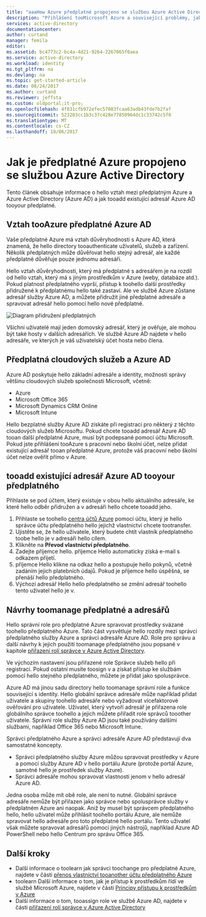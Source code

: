 ```yaml
---
title: "aaaHow Azure předplatné propojeno se službou Azure Active Directory | Microsoft Docs"
description: "Přihlášení tooMicrosoft Azure a související problémy, jako je například hello vztah mezi předplatným Azure a Azure Active Directory."
services: active-directory
documentationcenter: 
author: curtand
manager: femila
editor: 
ms.assetid: bc4773c2-bc4a-4d21-9264-2267065f0aea
ms.service: active-directory
ms.workload: identity
ms.tgt_pltfrm: na
ms.devlang: na
ms.topic: get-started-article
ms.date: 08/24/2017
ms.author: curtand
ms.reviewer: jeffsta
ms.custom: oldportal;it-pro;
ms.openlocfilehash: 4f831cfb972efec57083fcaa63adb43fde7b2faf
ms.sourcegitcommit: 523283cc1b3c37c428e77850964dc1c33742c5f0
ms.translationtype: MT
ms.contentlocale: cs-CZ
ms.lasthandoff: 10/06/2017
---
```

# <a name="how-azure-subscriptions-are-associated-with-azure-active-directory"></a>Jak je předplatné Azure propojeno se službou Azure Active Directory
Tento článek obsahuje informace o hello vztah mezi předplatným Azure a Azure Active Directory (Azure AD) a jak tooadd existující adresář Azure AD tooyour předplatné.

## <a name="your-azure-subscriptions-relationship-tooazure-ad"></a>Vztah tooAzure předplatné Azure AD
Vaše předplatné Azure má vztah důvěryhodnosti s Azure AD, která znamená, že hello directory tooauthenticate uživatelů, služeb a zařízení. Několik předplatných může důvěřovat hello stejný adresář, ale každé předplatné důvěřuje pouze jednomu adresáři. 

Hello vztah důvěryhodnosti, který má předplatné s adresářem je na rozdíl od hello vztah, který má s jiným prostředkům v Azure (weby, databáze atd.). Pokud platnost předplatného vyprší, přístup k toohello další prostředky přidružené k předplatnému hello také zastaví. Ale ve službě Azure zůstane adresář služby Azure AD, a můžete přidružit jiné předplatné adresáře a spravovat adresář hello pomocí hello nové předplatné.

![Diagram přidružení předplatných](./media/active-directory-how-subscriptions-associated-directory/WAAD_OrgAccountSubscription.png)

Všichni uživatelé mají jeden domovský adresář, který je ověřuje, ale mohou být také hosty v dalších adresářích. Ve službě Azure AD najdete v hello adresáře, ve kterých je váš uživatelský účet hosta nebo člena.

## <a name="azure-ad-and-cloud-service-subscriptions"></a>Předplatná cloudových služeb a Azure AD
Azure AD poskytuje hello základní adresáře a identity, možnosti správy většinu cloudových služeb společnosti Microsoft, včetně:

* Azure
* Microsoft Office 365
* Microsoft Dynamics CRM Online
* Microsoft Intune

Hello bezplatné služby Azure AD získáte při registraci pro některý z těchto cloudových služeb Microsoftu. Pokud chcete tooadd adresář Azure AD tooan další předplatné Azure, musí být podepsané pomocí účtu Microsoft. Pokud jste přihlášení tooAzure s pracovní nebo školní účet, nelze přidat existující adresář tooan předplatné Azure, protože váš pracovní nebo školní účet nelze ověřit přímo v Azure. 

## <a name="tooadd-an-existing-subscription-tooyour-azure-ad-directory"></a>tooadd existující adresář Azure AD tooyour předplatného
Přihlaste se pod účtem, který existuje v obou hello aktuálního adresáře, ke které hello odběr přidružen a v adresáři hello chcete tooadd jeho. 

1. Přihlaste se toohello [centra účtů Azure](https://account.windowsazure.com/Home/Index) pomocí účtu, který je hello správce účtu předplatného hello jejichž vlastnictví chcete tootransfer.
2. Ujistěte se, že hello uživatele, který budete chtít vlastník předplatného toobe hello je v adresáři hello cílem.
3. Klikněte na **Převod vlastnictví předplatného**.
4. Zadejte příjemce hello. příjemce Hello automaticky získá e-mail s odkazem přijetí.
5. příjemce Hello klikne na odkaz hello a postupuje hello pokynů, včetně zadáním jejich platebních údajů. Pokud je příjemce hello úspěšná, se přenáší hello předplatného. 
6. Výchozí adresář Hello hello předplatného se změní adresář toohello tento uživatel hello je v.


## <a name="suggestions-toomanage-both-a-subscription-and-a-directory"></a>Návrhy toomanage předplatné a adresářů
Hello správní role pro předplatné Azure spravovat prostředky svázané toohello předplatného Azure. Tato část vysvětluje hello rozdíly mezi správci předplatného služby Azure a správci adresáře Azure AD. Role pro správu a další návrhy k jejich použití toomanage předplatného jsou popsané v kapitole [přiřazení rolí správce v Azure Active Directory](active-directory-assign-admin-roles.md).

Ve výchozím nastavení jsou přiřazené role Správce služeb hello při registraci. Pokud ostatní musíte toosign v a získat přístup ke službám pomocí hello stejného předplatného, můžete je přidat jako spolusprávce. 

Azure AD má jinou sadu directory hello toomanage správní role a funkce související s identity. Hello globální správce adresáře může například přidat uživatele a skupiny toohello adresáře nebo vyžadovat vícefaktorové ověřování pro uživatele. Uživatel, který vytvoří adresář je přiřazena role globálního správce toohello a jejich můžete přiřadit role správců tooother uživatele. Správní role služby Azure AD jsou také používány dalšími službami, například Office 365 nebo Microsoft Intune. 

Správci předplatného Azure a správci adresáře Azure AD představují dva samostatné koncepty. 
* Správci předplatného služby Azure můžou spravovat prostředky v Azure a pomocí služby Azure AD v hello portálu Azure (protože portál Azure, samotné hello je prostředek služby Azure). 
* Správci adresáře mohou spravovat vlastnosti jenom v hello adresář Azure AD.

Jedna osoba může mít obě role, ale není to nutné. Globální správce adresáře nemůže být přiřazen jako správce nebo spolusprávce služby v předplatném Azure ani naopak. Aniž by musel být správcem předplatného hello, hello uživatel může přihlásit toohello portálu Azure, ale nemůže spravovat hello adresáře pro toto předplatné hello portálu. Tento uživatel však můžete spravovat adresářů pomocí jiných nástrojů, například Azure AD PowerShell nebo hello Centrum pro správu Office 365.

## <a name="next-steps"></a>Další kroky
* Další informace o toolearn jak správci toochange pro předplatné Azure, najdete v části [přenos vlastnictví tooanother účtu předplatného Azure](../billing/billing-subscription-transfer.md)
* toolearn Další informace o tom, jak je přístup k prostředkům řídí ve službě Microsoft Azure, najdete v části [Principy přístupu k prostředkům v Azure](active-directory-understanding-resource-access.md)
* Další informace o tom, tooassign role ve službě Azure AD, najdete v části [přiřazení rolí správce v Azure Active Directory](active-directory-assign-admin-roles-azure-portal.md)

<!--Image references-->
[1]: ./media/active-directory-how-subscriptions-associated-directory/WAAD_PassThruAuth.png
[2]: ./media/active-directory-how-subscriptions-associated-directory/WAAD_OrgAccountSubscription.png
[3]: ./media/active-directory-how-subscriptions-associated-directory/WAAD_SignInDisambiguation.PNG
